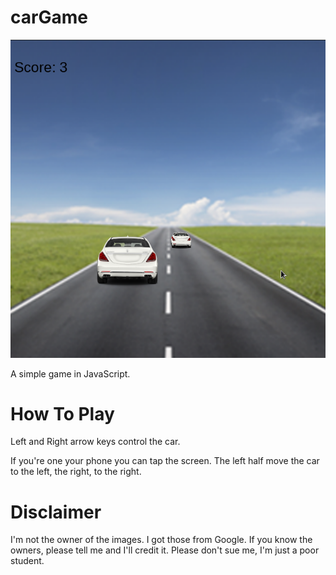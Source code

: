 # carGame

![Screen Shot](screenshot.png)

A simple game in JavaScript.

# How To Play

Left and Right arrow keys control the car.

If you're one your phone you can tap the screen. The left half move the car to the left, the right, to the right.

# Disclaimer

I'm not the owner of the images. I got those from Google.
If you know the owners, please tell me and I'll credit it.
Please don't sue me, I'm just a poor student.
